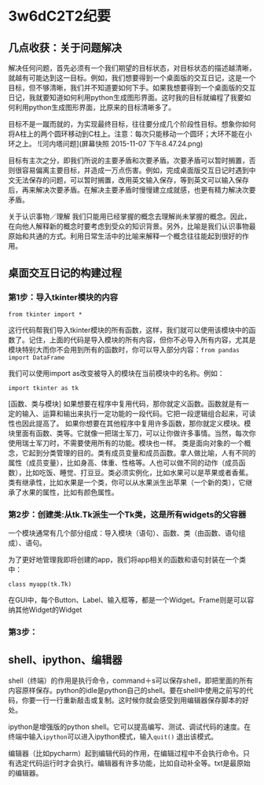 # 3w6dC2T2纪要



## 几点收获：关于问题解决

解决任何问题，首先必须有一个我们期望的目标状态，对目标状态的描述越清晰，就越有可能达到这一目标。例如，我们想要得到一个桌面版的交互日记，这是一个目标，但不够清晰，我们并不知道要如何下手。如果我想要得到一个桌面版的交互日记，我就要知道如何利用python生成图形界面。这时我的目标就编程了我要如何利用python生成图形界面，比原来的目标清晰多了。

目标不是一蹴而就的，为实现最终目标，往往要分成几个阶段性目标。想象你如何将A柱上的两个圆环移动到C柱上。注意：每次只能移动一个圆环；大环不能在小环之上。
![河内塔问题](屏幕快照 2015-11-07 下午8.47.24.png)


目标有主次之分，即我们所说的主要矛盾和次要矛盾。次要矛盾可以暂时搁置，否则很容易偏离主要目标，并造成一万点伤害。例如，完成桌面版交互日记时遇到中文无法保存的问题，可以暂时搁置，改用英文输入保存，等到英文可以输入保存后，再来解决次要矛盾。在解决主要矛盾时慢慢建立成就感，也更有精力解决次要矛盾。

关于认识事物／理解
我们只能用已经掌握的概念去理解尚未掌握的概念。因此，在向他人解释新的概念时要考虑到受众的知识背景。另外，比喻是我们认识事物最原始和共通的方式。利用日常生活中的比喻来解释一个概念往往能起到很好的作用。



## 桌面交互日记的构建过程


### 第1步：导入tkinter模块的内容

```from tkinter import *```

这行代码帮我们导入tkinter模块的所有函数，这样，我们就可以使用该模块中的函数了。记住，上面的代码是导入模块的所有内容，但你不必导入所有内容，尤其是模块特别大而你不会用到所有的函数时，你可以导入部分内容：```from pandas import DataFrame```

我们可以使用import as改变被导入的模块在当前模块中的名称。例如：

```import tkinter as tk```


[函数、类与模块]
如果想要在程序中复用代码，那你就定义函数。函数就是有一定的输入、运算和输出来执行一定功能的一段代码。它把一段逻辑组合起来，可读性也因此提高了。
如果你想要在其他程序中复用许多函数，那你就定义模块。模块里面有函数、类等。它就像一把瑞士军刀，可以让你做许多事情。当然，每次你使用瑞士军刀时，不需要使用所有的功能。模块也一样。
类是面向对象的一个概念，它起到分类管理的目的。类有成员变量和成员函数。拿人做比喻，人有不同的属性（成员变量），比如身高、体重、性格等。人也可以做不同的动作（成员函数），比如吃饭、睡觉、打豆豆。类必须实例化，比如水果可以是苹果或者香蕉。类有继承性，比如水果是一个类，你可以从水果派生出苹果（一个新的类），它继承了水果的属性，比如有颜色属性。



### 第2步：创建类:从tk.Tk派生一个Tk类，这是所有widgets的父容器
一个模块通常有几个部分组成：导入模块（语句）、函数、类（由函数、语句组成）、语句。

为了更好地管理我即将创建的app，我们将app相关的函数和语句封装在一个类中：

```class myapp(tk.Tk)```

在GUI中，每个Button、Label、输入框等，都是一个Widget。Frame则是可以容纳其他Widget的Widget

### 第3步：




## shell、ipython、编辑器
shell（终端）的作用是执行命令，command＋s可以保存shell，即把里面的所有内容原样保存。python的idle是python自己的shell。要在shell中使用之前写的代码，你要一行一行重新敲击或复制。这时候你就会感受到用编辑器保存脚本的好处。

ipython是增强版的python shell。它可以提高编写、测试、调试代码的速度。在终端中输入```ipython```可以进入ipython模式，输入```quit()``` 退出该模式。

编辑器（比如pycharm）起到编辑代码的作用，在编辑过程中不会执行命令。只有选定代码运行时才会执行。编辑器有许多功能，比如自动补全等。txt是最原始的编辑器。





